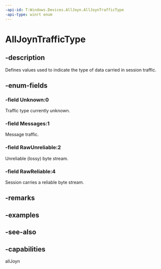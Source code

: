 ```yaml
---
-api-id: T:Windows.Devices.AllJoyn.AllJoynTrafficType
-api-type: winrt enum
---
```


<!-- Enumeration syntax
public enum Windows.Devices.AllJoyn.AllJoynTrafficType : int
-->

# AllJoynTrafficType

## -description
Defines values used to indicate the type of data carried in session traffic.

## -enum-fields
### -field Unknown:0
Traffic type currently unknown.

### -field Messages:1
Message traffic.

### -field RawUnreliable:2
Unreliable (lossy) byte stream.

### -field RawReliable:4
Session carries a reliable byte stream.


## -remarks

## -examples

## -see-also


## -capabilities
allJoyn
